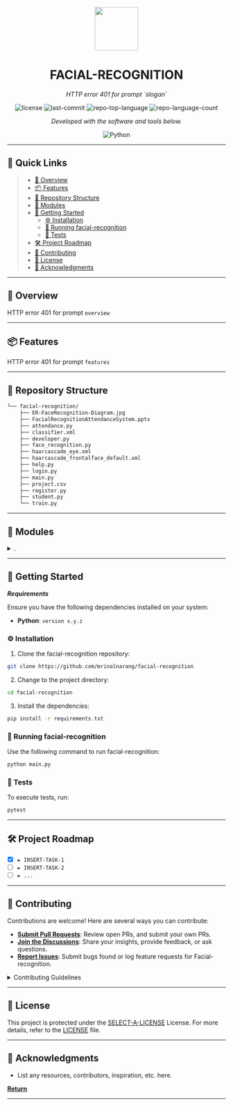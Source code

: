 <p align="center">
  <img src="https://img.icons8.com/external-tal-revivo-duo-tal-revivo/100/external-markdown-a-lightweight-markup-language-with-plain-text-formatting-syntax-logo-duo-tal-revivo.png" width="100" />
</p>
<p align="center">
    <h1 align="center">FACIAL-RECOGNITION</h1>
</p>
<p align="center">
    <em>HTTP error 401 for prompt `slogan`</em>
</p>
<p align="center">
	<img src="https://img.shields.io/github/license/mrinalnarang/facial-recognition?style=flat&color=0080ff" alt="license">
	<img src="https://img.shields.io/github/last-commit/mrinalnarang/facial-recognition?style=flat&logo=git&logoColor=white&color=0080ff" alt="last-commit">
	<img src="https://img.shields.io/github/languages/top/mrinalnarang/facial-recognition?style=flat&color=0080ff" alt="repo-top-language">
	<img src="https://img.shields.io/github/languages/count/mrinalnarang/facial-recognition?style=flat&color=0080ff" alt="repo-language-count">
<p>
<p align="center">
		<em>Developed with the software and tools below.</em>
</p>
<p align="center">
	<img src="https://img.shields.io/badge/Python-3776AB.svg?style=flat&logo=Python&logoColor=white" alt="Python">
</p>
<hr>

## 🔗 Quick Links

> - [📍 Overview](#-overview)
> - [📦 Features](#-features)
> - [📂 Repository Structure](#-repository-structure)
> - [🧩 Modules](#-modules)
> - [🚀 Getting Started](#-getting-started)
>   - [⚙️ Installation](#️-installation)
>   - [🤖 Running facial-recognition](#-running-facial-recognition)
>   - [🧪 Tests](#-tests)
> - [🛠 Project Roadmap](#-project-roadmap)
> - [🤝 Contributing](#-contributing)
> - [📄 License](#-license)
> - [👏 Acknowledgments](#-acknowledgments)

---

## 📍 Overview

HTTP error 401 for prompt `overview`

---

## 📦 Features

HTTP error 401 for prompt `features`

---

## 📂 Repository Structure

```sh
└── facial-recognition/
    ├── ER-FaceRecognition-Diagram.jpg
    ├── FacialRecognitionAttendanceSystem.pptx
    ├── attendance.py
    ├── classifier.xml
    ├── developer.py
    ├── face_recognition.py
    ├── haarcascade_eye.xml
    ├── haarcascade_frontalface_default.xml
    ├── help.py
    ├── login.py
    ├── main.py
    ├── project.csv
    ├── register.py
    ├── student.py
    └── train.py
```

---

## 🧩 Modules

<details closed><summary>.</summary>

| File                                                                                                      | Summary                                         |
| ---                                                                                                       | ---                                             |
| [student.py](https://github.com/mrinalnarang/facial-recognition/blob/master/student.py)                   | HTTP error 401 for prompt `student.py`          |
| [main.py](https://github.com/mrinalnarang/facial-recognition/blob/master/main.py)                         | HTTP error 401 for prompt `main.py`             |
| [train.py](https://github.com/mrinalnarang/facial-recognition/blob/master/train.py)                       | HTTP error 401 for prompt `train.py`            |
| [developer.py](https://github.com/mrinalnarang/facial-recognition/blob/master/developer.py)               | HTTP error 401 for prompt `developer.py`        |
| [face_recognition.py](https://github.com/mrinalnarang/facial-recognition/blob/master/face_recognition.py) | HTTP error 401 for prompt `face_recognition.py` |
| [attendance.py](https://github.com/mrinalnarang/facial-recognition/blob/master/attendance.py)             | HTTP error 401 for prompt `attendance.py`       |
| [login.py](https://github.com/mrinalnarang/facial-recognition/blob/master/login.py)                       | HTTP error 401 for prompt `login.py`            |
| [register.py](https://github.com/mrinalnarang/facial-recognition/blob/master/register.py)                 | HTTP error 401 for prompt `register.py`         |
| [help.py](https://github.com/mrinalnarang/facial-recognition/blob/master/help.py)                         | HTTP error 401 for prompt `help.py`             |

</details>

---

## 🚀 Getting Started

***Requirements***

Ensure you have the following dependencies installed on your system:

* **Python**: `version x.y.z`

### ⚙️ Installation

1. Clone the facial-recognition repository:

```sh
git clone https://github.com/mrinalnarang/facial-recognition
```

2. Change to the project directory:

```sh
cd facial-recognition
```

3. Install the dependencies:

```sh
pip install -r requirements.txt
```

### 🤖 Running facial-recognition

Use the following command to run facial-recognition:

```sh
python main.py
```

### 🧪 Tests

To execute tests, run:

```sh
pytest
```

---

## 🛠 Project Roadmap

- [X] `► INSERT-TASK-1`
- [ ] `► INSERT-TASK-2`
- [ ] `► ...`

---

## 🤝 Contributing

Contributions are welcome! Here are several ways you can contribute:

- **[Submit Pull Requests](https://github.com/mrinalnarang/facial-recognition/blob/main/CONTRIBUTING.md)**: Review open PRs, and submit your own PRs.
- **[Join the Discussions](https://github.com/mrinalnarang/facial-recognition/discussions)**: Share your insights, provide feedback, or ask questions.
- **[Report Issues](https://github.com/mrinalnarang/facial-recognition/issues)**: Submit bugs found or log feature requests for Facial-recognition.

<details closed>
    <summary>Contributing Guidelines</summary>

1. **Fork the Repository**: Start by forking the project repository to your GitHub account.
2. **Clone Locally**: Clone the forked repository to your local machine using a Git client.
   ```sh
   git clone https://github.com/mrinalnarang/facial-recognition
   ```
3. **Create a New Branch**: Always work on a new branch, giving it a descriptive name.
   ```sh
   git checkout -b new-feature-x
   ```
4. **Make Your Changes**: Develop and test your changes locally.
5. **Commit Your Changes**: Commit with a clear message describing your updates.
   ```sh
   git commit -m 'Implemented new feature x.'
   ```
6. **Push to GitHub**: Push the changes to your forked repository.
   ```sh
   git push origin new-feature-x
   ```
7. **Submit a Pull Request**: Create a PR against the original project repository. Clearly describe the changes and their motivations.

Once your PR is reviewed and approved, it will be merged into the main branch.

</details>

---

## 📄 License

This project is protected under the [SELECT-A-LICENSE](https://choosealicense.com/licenses) License. For more details, refer to the [LICENSE](https://choosealicense.com/licenses/) file.

---

## 👏 Acknowledgments

- List any resources, contributors, inspiration, etc. here.

[**Return**](#-quick-links)

---
